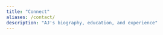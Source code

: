 ```yaml
---
title: "Connect"
aliases: /contact/
description: "AJ's biography, education, and experience"
---
```

